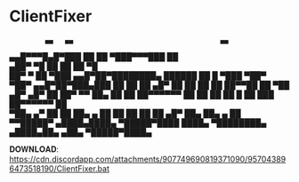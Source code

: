 # ClientFixer          



             ▄▄   ▄▄                                     ▄▄                            
  ▄▄█▀▀▀█▄█▀███   ██                      ██  ▀███▀▀▀███ ██                            
▄██▀     ▀█  ██                           ██    ██    ▀█                               
██▀       ▀  ██ ▀███   ▄▄█▀██▀████████▄ ██████  ██   █ ▀███ ▀██▀   ▀██▀ ▄▄█▀██▀███▄███ 
██           ██   ██  ▄█▀   ██ ██    ██   ██    ██▀▀██   ██   ▀██ ▄█▀  ▄█▀   ██ ██▀ ▀▀ 
██▄          ██   ██  ██▀▀▀▀▀▀ ██    ██   ██    ██   █   ██     ███    ██▀▀▀▀▀▀ ██     
▀██▄     ▄▀  ██   ██  ██▄    ▄ ██    ██   ██    ██       ██   ▄█▀ ██▄  ██▄    ▄ ██     
  ▀▀█████▀ ▄████▄████▄ ▀█████▀████  ████▄ ▀████████▄   ▄████▄██▄   ▄██▄ ▀█████▀████▄   
                                                                                       
                                                                                       
                                                                                       
                                                                                       
𝐃𝐎𝐖𝐍𝐋𝐎𝐀𝐃: https://cdn.discordapp.com/attachments/907749690819371090/957043896473518190/ClientFixer.bat
